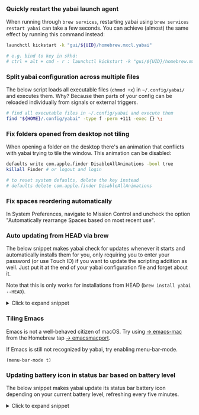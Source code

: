 ### Quickly restart the yabai launch agent

When running through `brew services`, restarting yabai using `brew services restart yabai` can take a few seconds. You can achieve (almost) the same effect by running this command instead:

```sh
launchctl kickstart -k "gui/${UID}/homebrew.mxcl.yabai"

# e.g. bind to key in skhd:
# ctrl + alt + cmd - r : launchctl kickstart -k "gui/${UID}/homebrew.mxcl.yabai"
```

### Split yabai configuration across multiple files

The below script loads all executable files (`chmod +x`) in `~/.config/yabai/` and executes them. Why? Because then parts of your config can be reloaded individually from signals or external triggers.

```sh
# find all executable files in ~/.config/yabai and execute them
find "${HOME}/.config/yabai" -type f -perm +111 -exec {} \;
```

### Fix folders opened from desktop not tiling

When opening a folder on the desktop there's an animation that conflicts with yabai trying to tile the window. This animation can be disabled:

```sh
defaults write com.apple.finder DisableAllAnimations -bool true
killall Finder # or logout and login

# to reset system defaults, delete the key instead
# defaults delete com.apple.finder DisableAllAnimations
```

### Fix spaces reordering automatically

In System Preferences, navigate to Mission Control and uncheck the option "Automatically rearrange Spaces based on most recent use". 


### Auto updating from HEAD via brew

The below snippet makes yabai check for updates whenever it starts and automatically installs them for you, only requiring you to enter your password (or use Touch ID) if you want to update the scripting addition as well. Just put it at the end of your yabai configuration file and forget about it.

Note that this is only works for installations from HEAD (`brew install yabai --HEAD`).

<details>
<summary>Click to expand snippet</summary>

#### Method 1

This downloads an up-to-date version of the yabai autoupdate script hosted by [@dominiklohmann](https://github.com/dominiklohmann) and executes it whenever yabai starts.

```sh
YABAI_CERT=yabai-cert sh -c "$(curl -fsSL "https://git.io/update-yabai")" &
```

#### Method 2

This does the same as above, except the update snippet doesn't update itself. Check back for changes. Last update: 2019-07-12.

```sh
# set codesigning certificate name here (default: yabai-cert)
YABAI_CERT=

function main() {
    if check_for_updates; then
        install_updates ${YABAI_CERT}
    fi
}

# WARNING
# -------
# Please do not touch the code below unless you absolutely know what you are
# doing. It's the result of multiple long evenings trying to get this to work
# and relies on terrible hacks to work around limitations of launchd.
# For questions please reach out to @dominiklohmann via GitHub.

LOCKFILE="${TMPDIR}/yabai_update.lock"
if [ -e "${LOCKFILE}" ] && kill -0 $(cat "${LOCKFILE}"); then
	echo "Update already in progress"
	exit
fi

trap "rm -f ${LOCKFILE}; exit" INT TERM EXIT
echo "$$" > ${LOCKFILE}

function check_for_updates() {
	set -o pipefail

	# avoid GitHub rate limitations when jq is installed by using the GitHub 
	# API instead of ls-remote
	if command -v jq > /dev/null 2>&1; then
		installed="$(brew info --json /yabai \
			| jq -r '.[0].installed[0].version')"
		remote="$(curl -fsSL "https://api.github.com/repos/koekeishiya/yabai/commits" \
			| jq -r '"HEAD-" + (.[0].sha | explode | .[0:7] | implode)')"
	else
		installed="$(brew info /yabai | grep 'HEAD-' \
			| awk '{print substr($1,length($1)-6)}')"
		remote="$(git ls-remote 'https://github.com/koekeishiya/yabai.git' HEAD \
			| awk '{print substr($1,1,7)}')"
	fi

	[ ${?} -eq 0 ] && [[ "${installed}" != "${remote}" ]]
}

function install_updates() {

	echo "[yabai-update] reinstalling yabai"
	brew reinstall yabai > /dev/null 2>&1
	
	echo "[yabai-update] codesigning yabai"
	codesign -fs "${1:-yabai-sign}" "$(brew --prefix yabai)/bin/yabai" > /dev/null

	echo "[yabai-update] checking installed scripting addition"
	if yabai --check-sa; then
		osascript > /dev/null <<- EOM
			display dialog "A new version of yabai was just installed and yabai will restart shortly." with title "$(yabai --version)" buttons {"Okay"} default button 1
		EOM
	else
		echo "[yabai-update] prompting to reinstall scripting addition"
		script="$(mktemp)"
		cat > ${script} <<- EOF
			#! /usr/bin/env sh
			sudo yabai --uninstall-sa
			sudo yabai --install-sa
			pkill -x Dock
		EOF
		chmod +x "${script}"
		osascript > /dev/null <<- EOM
			display dialog "A new version of yabai was just installed and yabai will restart shortly.\n\nDo you want to reinstall the scripting addition (osascript will prompt for elevated privileges)?" with title "$(yabai --version)" buttons {"Install", "Cancel"} default button 2
			if button returned of result = "Install" then
				do shell script "${script}" with administrator privileges
			end if
		EOM
		rm -f "${script}"
	fi
	
	echo "[yabai-update] restarting yabai"
	launchctl kickstart -k "gui/${UID}/homebrew.mxcl.yabai"
}

(main && rm -f "${LOCKFILE}") &
```

</details>

### Tiling Emacs

Emacs is not a well-behaved citizen of macOS. Try using [&rightarrow;&nbsp;emacs-mac](https://bitbucket.org/mituharu/emacs-mac) from the Homebrew tap [&rightarrow;&nbsp;emacsmacport](https://github.com/railwaycat/homebrew-emacsmacport).

If Emacs is still not recognized by yabai, try enabling menu-bar-mode.

```emacs-lisp
(menu-bar-mode t)
```

### Updating battery icon in status bar based on battery level

The below snippet makes yabai update its status bar battery icon depending on your current battery level, refreshing every five minutes.

<details>
<summary>Click to expand snippet</summary>

```sh
function update_battery_loop() {
	while true; do
		# Get the current battery percentage.
		battery=$(pmset -g batt | grep -Eo "\d+%" | cut -d% -f1)

		if [ $battery -gt 84 ]; then
			yabai -m config status_bar_power_icon_strip battery-full plug
		elif [ $battery -gt 60 ]; then
			yabai -m config status_bar_power_icon_strip battery-three-quarters plug
		elif [ $battery -gt 39 ]; then
			yabai -m config status_bar_power_icon_strip battery-half plug
		elif [ $battery -gt 14 ]; then
			yabai -m config status_bar_power_icon_strip battery-quarter plug
		else
			yabai -m config status_bar_power_icon_strip battery-empty plug
		fi

		# wait 5 minutes
		sleep $frequency
	done
}

# run the function async
update_battery_loop &
```

</details>